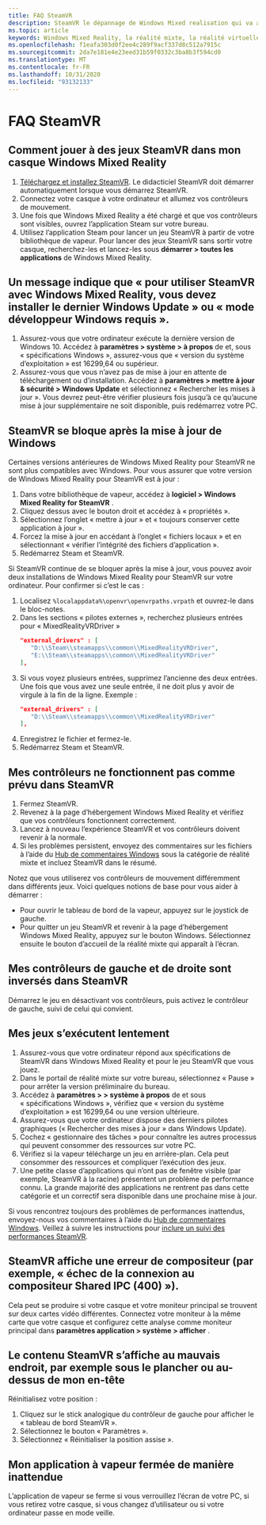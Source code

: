 ```yaml
---
title: FAQ SteamVR
description: SteamVR le dépannage de Windows Mixed realisation qui va au-delà de notre documentation de support technique standard.
ms.topic: article
keywords: Windows Mixed Reality, la réalité mixte, la réalité virtuelle, VR, MR, dépannage, erreurs, aide, support, SteamVR
ms.openlocfilehash: f1eafa303d0f2ee4c289f9acf337d8c512a7915c
ms.sourcegitcommit: 2da7e181e4e23eed31b59f0332c3ba8b3f594cd0
ms.translationtype: MT
ms.contentlocale: fr-FR
ms.lasthandoff: 10/31/2020
ms.locfileid: "93132133"
---
```

# <a name="steamvr-faqs"></a>FAQ SteamVR

## <a name="how-can-i-play-steamvr-games-in-my-windows-mixed-reality-headset"></a>Comment jouer à des jeux SteamVR dans mon casque Windows Mixed Reality

1. [Téléchargez et installez SteamVR](https://steamcdn-a.akamaihd.net/client/installer/SteamWindowsMRInstaller.exe). Le didacticiel SteamVR doit démarrer automatiquement lorsque vous démarrez SteamVR.
2. Connectez votre casque à votre ordinateur et allumez vos contrôleurs de mouvement.
3. Une fois que Windows Mixed Reality a été chargé et que vos contrôleurs sont visibles, ouvrez l’application Steam sur votre bureau.
4. Utilisez l’application Steam pour lancer un jeu SteamVR à partir de votre bibliothèque de vapeur. Pour lancer des jeux SteamVR sans sortir votre casque, recherchez-les et lancez-les sous **démarrer > toutes les applications** de Windows Mixed Reality.

## <a name="a-message-says-to-use-steamvr-with-windows-mixed-reality-you-need-to-install-the-latest-windows-update-or-windows-developer-mode-required"></a>Un message indique que « pour utiliser SteamVR avec Windows Mixed Reality, vous devez installer le dernier Windows Update » ou « mode développeur Windows requis ».

1. Assurez-vous que votre ordinateur exécute la dernière version de Windows 10. Accédez à **paramètres > système > à propos** de et, sous « spécifications Windows », assurez-vous que « version du système d’exploitation » est 16299,64 ou supérieur.
2. Assurez-vous que vous n’avez pas de mise à jour en attente de téléchargement ou d’installation. Accédez à **paramètres > mettre à jour & sécurité > Windows Update** et sélectionnez « Rechercher les mises à jour ». Vous devrez peut-être vérifier plusieurs fois jusqu’à ce qu’aucune mise à jour supplémentaire ne soit disponible, puis redémarrez votre PC.

## <a name="steamvr-is-crashing-after-updating-windows"></a>SteamVR se bloque après la mise à jour de Windows

Certaines versions antérieures de Windows Mixed Reality pour SteamVR ne sont plus compatibles avec Windows. Pour vous assurer que votre version de Windows Mixed Reality pour SteamVR est à jour :

1. Dans votre bibliothèque de vapeur, accédez à **logiciel > Windows Mixed Reality for SteamVR** .
2. Cliquez dessus avec le bouton droit et accédez à « propriétés ».
3. Sélectionnez l’onglet « mettre à jour » et « toujours conserver cette application à jour ».
4. Forcez la mise à jour en accédant à l’onglet « fichiers locaux » et en sélectionnant « vérifier l’intégrité des fichiers d’application ».
5. Redémarrez Steam et SteamVR.

Si SteamVR continue de se bloquer après la mise à jour, vous pouvez avoir deux installations de Windows Mixed Reality pour SteamVR sur votre ordinateur. Pour confirmer si c’est le cas :

1. Localisez ```%localappdata%\openvr\openvrpaths.vrpath``` et ouvrez-le dans le bloc-notes.
2. Dans les sections « pilotes externes », recherchez plusieurs entrées pour « MixedRealityVRDriver »
   ```json
   "external_drivers" : [
      "D:\\Steam\\steamapps\\common\\MixedRealityVRDriver",
      "E:\\Steam\\steamapps\\common\\MixedRealityVRDriver"
   ],
   ```
3. Si vous voyez plusieurs entrées, supprimez l’ancienne des deux entrées. Une fois que vous avez une seule entrée, il ne doit plus y avoir de virgule à la fin de la ligne. Exemple :
   ```json
   "external_drivers" : [
      "D:\\Steam\\steamapps\\common\\MixedRealityVRDriver"
   ],
   ```
4. Enregistrez le fichier et fermez-le.
5. Redémarrez Steam et SteamVR.

## <a name="my-controllers-arent-working-as-expected-in-steamvr"></a>Mes contrôleurs ne fonctionnent pas comme prévu dans SteamVR

1. Fermez SteamVR.
2. Revenez à la page d’hébergement Windows Mixed Reality et vérifiez que vos contrôleurs fonctionnent correctement.
3. Lancez à nouveau l’expérience SteamVR et vos contrôleurs doivent revenir à la normale.
4. Si les problèmes persistent, envoyez des commentaires sur les fichiers à l’aide du [Hub de commentaires Windows](https://support.microsoft.com/en-us/help/4021566/windows-10-send-feedback-to-microsoft-with-feedback-hub-app) sous la catégorie de réalité mixte et incluez SteamVR dans le résumé.

Notez que vous utiliserez vos contrôleurs de mouvement différemment dans différents jeux. Voici quelques notions de base pour vous aider à démarrer :
* Pour ouvrir le tableau de bord de la vapeur, appuyez sur le joystick de gauche.
* Pour quitter un jeu SteamVR et revenir à la page d’hébergement Windows Mixed Reality, appuyez sur le bouton Windows. Sélectionnez ensuite le bouton d’accueil de la réalité mixte qui apparaît à l’écran.

## <a name="my-left-and-right-controllers-are-reversed-in-steamvr"></a>Mes contrôleurs de gauche et de droite sont inversés dans SteamVR

Démarrez le jeu en désactivant vos contrôleurs, puis activez le contrôleur de gauche, suivi de celui qui convient.

## <a name="my-games-are-running-slowly"></a>Mes jeux s’exécutent lentement

1. Assurez-vous que votre ordinateur répond aux spécifications de SteamVR dans Windows Mixed Reality et pour le jeu SteamVR que vous jouez.
2. Dans le portail de réalité mixte sur votre bureau, sélectionnez « Pause » pour arrêter la version préliminaire du bureau.
3. Accédez à **paramètres > > système à propos** de et sous « spécifications Windows », vérifiez que « version du système d’exploitation » est 16299,64 ou une version ultérieure.
4. Assurez-vous que votre ordinateur dispose des derniers pilotes graphiques (« Rechercher des mises à jour » dans Windows Update).
5. Cochez « gestionnaire des tâches » pour connaître les autres processus qui peuvent consommer des ressources sur votre PC.
6. Vérifiez si la vapeur télécharge un jeu en arrière-plan. Cela peut consommer des ressources et compliquer l’exécution des jeux.
7. Une petite classe d’applications qui n’ont pas de fenêtre visible (par exemple, SteamVR à la racine) présentent un problème de performance connu. La grande majorité des applications ne rentrent pas dans cette catégorie et un correctif sera disponible dans une prochaine mise à jour.

Si vous rencontrez toujours des problèmes de performances inattendus, envoyez-nous vos commentaires à l’aide du [Hub de commentaires Windows](https://support.microsoft.com/en-us/help/4021566/windows-10-send-feedback-to-microsoft-with-feedback-hub-app). Veillez à suivre les instructions pour [inclure un suivi des performances SteamVR](using-steamvr-with-windows-mixed-reality.md#sharing-feedback-on-steamvr).

## <a name="steamvr-is-showing-a-compositor-error-for-example-shared-ipc-compositor-connect-failed-400"></a>SteamVR affiche une erreur de compositeur (par exemple, « échec de la connexion au compositeur Shared IPC (400) »).

Cela peut se produire si votre casque et votre moniteur principal se trouvent sur deux cartes vidéo différentes. Connectez votre moniteur à la même carte que votre casque et configurez cette analyse comme moniteur principal dans **paramètres application > système > afficher** .

## <a name="steamvr-content-appears-in-the-wrong-place-like-beneath-the-floor-or-above-my-head"></a>Le contenu SteamVR s’affiche au mauvais endroit, par exemple sous le plancher ou au-dessus de mon en-tête

Réinitialisez votre position :

1. Cliquez sur le stick analogique du contrôleur de gauche pour afficher le « tableau de bord SteamVR ».
2. Sélectionnez le bouton « Paramètres ».
3. Sélectionnez « Réinitialiser la position assise ».

## <a name="my-steam-app-closed-unexpectedly"></a>Mon application à vapeur fermée de manière inattendue

L’application de vapeur se ferme si vous verrouillez l’écran de votre PC, si vous retirez votre casque, si vous changez d’utilisateur ou si votre ordinateur passe en mode veille.
